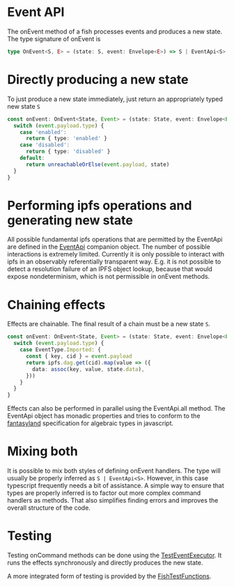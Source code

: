 # Event API

The onEvent method of a fish processes events and produces a new state. The type signature of onEvent is

```typescript
type OnEvent<S, E> = (state: S, event: Envelope<E>) => S | EventApi<S>
```

# Directly producing a new state

To just produce a new state immediately, just return an appropriately typed new state `S`

```typescript
const onEvent: OnEvent<State, Event> = (state: State, event: Envelope<Event>) => {
  switch (event.payload.type) {
    case 'enabled':
      return { type: 'enabled' }
    case 'disabled':
      return { type: 'disabled' }
    default:
      return unreachableOrElse(event.payload, state)
  }
}
```

# Performing ipfs operations and generating new state

All possible fundamental ipfs operations that are permitted by the EventApi are defined in the [EventApi](../eventApi.ts) companion object. The number of possible interactions is extremely limited. Currently it is only possible to interact with ipfs in an observably referentially transparent way. E.g. it is not possible to detect a resolution failure of an IPFS object lookup, because that would expose nondeterminism, which is not permissible in onEvent methods.

# Chaining effects

Effects are chainable. The final result of a chain must be a new state `S`.

```typescript
const onEvent: OnEvent<State, Event> = (state: State, event: Envelope<Event>) => {
  switch (event.payload.type) {
    case EventType.Imported: {
      const { key, cid } = event.payload
      return ipfs.dag.get(cid).map(value => ({
        data: assoc(key, value, state.data),
      }))
    }
  }
}
```

Effects can also be performed in parallel using the EventApi.all method. The EventApi object has monadic properties and tries to conform to the [fantasyland](https://github.com/fantasyland/fantasy-land) specification for algebraic types in javascript.

# Mixing both

It is possible to mix both styles of defining onEvent handlers. The type will usually be properly inferred as `S | EventApi<S>`. However, in this case typescript frequently needs a bit of assistance. A simple way to ensure that types are properly inferred is to factor out more complex command handlers as methods. That also simplifies finding errors and improves the overall structure of the code.

# Testing

Testing onCommand methods can be done using the [TestEventExecutor](../testkit/testEventExecutor.ts). It runs the effects synchronously and directly produces the new state.

A more integrated form of testing is provided by the [FishTestFunctions](../testkit/FishTestFunctions.ts).
